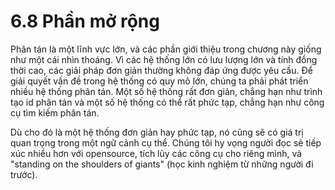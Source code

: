# 6.8 Phần mở rộng

Phân tán là một lĩnh vực lớn, và các phần giới thiệu trong chương này giống như một cái nhìn thoáng. Vì các hệ thống lớn có lưu lượng lớn và tính đồng thời cao, các giải pháp đơn giản thường không đáp ứng được yêu cầu. Để giải quyết vấn đề trong hệ thống có quy mô lớn, chúng ta phải phát triển nhiều hệ thống phân tán. Một số hệ thống rất đơn giản, chẳng hạn như trình tạo id phân tán và một số hệ thống có thể rất phức tạp, chẳng hạn như công cụ tìm kiếm phân tán.

Dù cho đó là một hệ thống đơn giản hay phức tạp, nó cũng sẽ có giá trị quan trọng trong một ngữ cảnh cụ thể. Chúng tôi hy vọng người đọc sẽ tiếp xúc nhiều hơn với opensource, tích lũy các công cụ cho riêng mình, và "standing on the shoulders of giants" (học kinh nghiệm từ những người đi trước).

